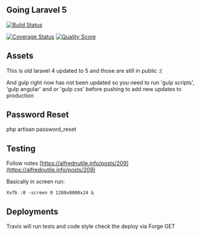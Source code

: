 ## Going Laravel 5

[![Build Status](https://travis-ci.org/alnutile/alsblog5.svg?branch=master)](https://travis-ci.org/alnutile/alsblog5)


[![Coverage Status][ico-scrutinizer]][link-scrutinizer]
[![Quality Score][ico-code-quality]][link-code-quality]

## Assets

This is old laravel 4 updated to 5 and those are still in public :(

And gulp right now has not been updated so you need to run 'gulp scripts', 'gulp angular' and or 'gulp css' before pushing to add new updates to production

## Password Reset

php artisan password_reset

## Testing

Follow notes [https://alfrednutile.info/posts/209](https://alfrednutile.info/posts/209)

Basically in screen run:

```
Xvfb :0 -screen 0 1280x8000x24 &
```

## Deployments

Travis will run tests and code style check the deploy via Forge GET


[ico-travis]: https://img.shields.io/travis/alnutile/alsblog5/master.svg?style=flat-square
[ico-scrutinizer]: https://img.shields.io/scrutinizer/coverage/g/alnutile/alsblog5.svg?style=flat-square
[ico-code-quality]: https://img.shields.io/scrutinizer/g/alnutile/alsblog5.svg?style=flat-square

[link-travis]: https://travis-ci.org/alnutile/alsblog5
[link-scrutinizer]: https://scrutinizer-ci.com/g/alnutile/alsblog5/code-structure
[link-code-quality]: https://scrutinizer-ci.com/g/alnutile/alsblog5
